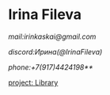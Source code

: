 # Irina Fileva

_mail:irinkaskai@gmail.com_

_discord:Ирина(@IrinaFileva)_

_phone:+7(917)4424198**_

[project: Library](https://rolling-scopes-school.github.io/irinafileva-JSFEPRESCHOOL2023Q2/library/)